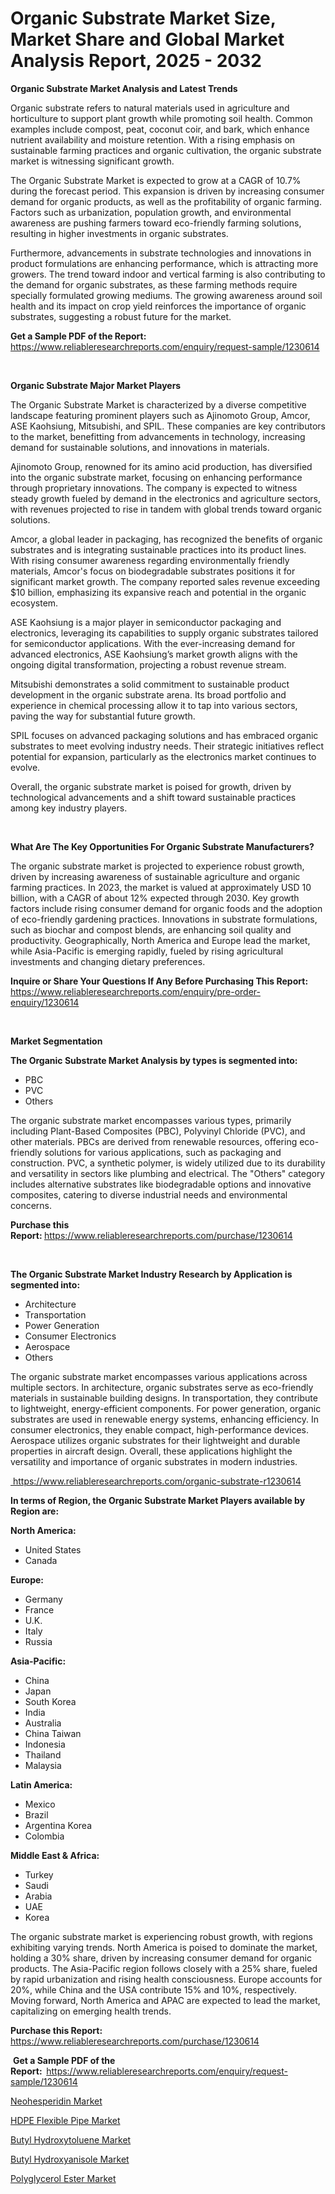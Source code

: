 <p><h1>Organic Substrate Market Size, Market Share and Global Market Analysis Report, 2025 - 2032</h1></p><p><strong>Organic Substrate Market Analysis and Latest Trends</strong></p>
<p><p>Organic substrate refers to natural materials used in agriculture and horticulture to support plant growth while promoting soil health. Common examples include compost, peat, coconut coir, and bark, which enhance nutrient availability and moisture retention. With a rising emphasis on sustainable farming practices and organic cultivation, the organic substrate market is witnessing significant growth.</p><p>The Organic Substrate Market is expected to grow at a CAGR of 10.7% during the forecast period. This expansion is driven by increasing consumer demand for organic products, as well as the profitability of organic farming. Factors such as urbanization, population growth, and environmental awareness are pushing farmers toward eco-friendly farming solutions, resulting in higher investments in organic substrates. </p><p>Furthermore, advancements in substrate technologies and innovations in product formulations are enhancing performance, which is attracting more growers. The trend toward indoor and vertical farming is also contributing to the demand for organic substrates, as these farming methods require specially formulated growing mediums. The growing awareness around soil health and its impact on crop yield reinforces the importance of organic substrates, suggesting a robust future for the market.</p></p>
<p><strong>Get a Sample PDF of the Report:&nbsp;</strong> <a href="https://www.reliableresearchreports.com/enquiry/request-sample/1230614?utm_campaign=8&utm_medium=2&utm_source=Github&utm_content=ia&utm_term=01042025&utm_id=organic-substrate">https://www.reliableresearchreports.com/enquiry/request-sample/1230614</a></p>
<p>&nbsp;</p>
<p><strong>Organic Substrate Major Market Players</strong></p>
<p><p>The Organic Substrate Market is characterized by a diverse competitive landscape featuring prominent players such as Ajinomoto Group, Amcor, ASE Kaohsiung, Mitsubishi, and SPIL. These companies are key contributors to the market, benefitting from advancements in technology, increasing demand for sustainable solutions, and innovations in materials.</p><p>Ajinomoto Group, renowned for its amino acid production, has diversified into the organic substrate market, focusing on enhancing performance through proprietary innovations. The company is expected to witness steady growth fueled by demand in the electronics and agriculture sectors, with revenues projected to rise in tandem with global trends toward organic solutions.</p><p>Amcor, a global leader in packaging, has recognized the benefits of organic substrates and is integrating sustainable practices into its product lines. With rising consumer awareness regarding environmentally friendly materials, Amcor's focus on biodegradable substrates positions it for significant market growth. The company reported sales revenue exceeding $10 billion, emphasizing its expansive reach and potential in the organic ecosystem.</p><p>ASE Kaohsiung is a major player in semiconductor packaging and electronics, leveraging its capabilities to supply organic substrates tailored for semiconductor applications. With the ever-increasing demand for advanced electronics, ASE Kaohsiung’s market growth aligns with the ongoing digital transformation, projecting a robust revenue stream.</p><p>Mitsubishi demonstrates a solid commitment to sustainable product development in the organic substrate arena. Its broad portfolio and experience in chemical processing allow it to tap into various sectors, paving the way for substantial future growth.</p><p>SPIL focuses on advanced packaging solutions and has embraced organic substrates to meet evolving industry needs. Their strategic initiatives reflect potential for expansion, particularly as the electronics market continues to evolve.</p><p>Overall, the organic substrate market is poised for growth, driven by technological advancements and a shift toward sustainable practices among key industry players.</p></p>
<p>&nbsp;</p>
<p><strong>What Are The Key Opportunities For Organic Substrate Manufacturers?</strong></p>
<p><p>The organic substrate market is projected to experience robust growth, driven by increasing awareness of sustainable agriculture and organic farming practices. In 2023, the market is valued at approximately USD 10 billion, with a CAGR of about 12% expected through 2030. Key growth factors include rising consumer demand for organic foods and the adoption of eco-friendly gardening practices. Innovations in substrate formulations, such as biochar and compost blends, are enhancing soil quality and productivity. Geographically, North America and Europe lead the market, while Asia-Pacific is emerging rapidly, fueled by rising agricultural investments and changing dietary preferences.</p></p>
<p><strong>Inquire or Share Your Questions If Any Before Purchasing This Report:</strong> <a href="https://www.reliableresearchreports.com/enquiry/pre-order-enquiry/1230614?utm_campaign=8&utm_medium=2&utm_source=Github&utm_content=ia&utm_term=01042025&utm_id=organic-substrate">https://www.reliableresearchreports.com/enquiry/pre-order-enquiry/1230614</a></p>
<p>&nbsp;</p>
<p><strong>Market Segmentation</strong></p>
<p><strong>The Organic Substrate Market Analysis by types is segmented into:</strong></p>
<p><ul><li>PBC</li><li>PVC</li><li>Others</li></ul></p>
<p><p>The organic substrate market encompasses various types, primarily including Plant-Based Composites (PBC), Polyvinyl Chloride (PVC), and other materials. PBCs are derived from renewable resources, offering eco-friendly solutions for various applications, such as packaging and construction. PVC, a synthetic polymer, is widely utilized due to its durability and versatility in sectors like plumbing and electrical. The "Others" category includes alternative substrates like biodegradable options and innovative composites, catering to diverse industrial needs and environmental concerns.</p></p>
<p><strong>Purchase this Report:&nbsp;</strong><a href="https://www.reliableresearchreports.com/purchase/1230614?utm_campaign=8&utm_medium=2&utm_source=Github&utm_content=ia&utm_term=01042025&utm_id=organic-substrate">https://www.reliableresearchreports.com/purchase/1230614</a></p>
<p>&nbsp;</p>
<p><strong>The Organic Substrate Market Industry Research by Application is segmented into:</strong></p>
<p><ul><li>Architecture</li><li>Transportation</li><li>Power Generation</li><li>Consumer Electronics</li><li>Aerospace</li><li>Others</li></ul></p>
<p><p>The organic substrate market encompasses various applications across multiple sectors. In architecture, organic substrates serve as eco-friendly materials in sustainable building designs. In transportation, they contribute to lightweight, energy-efficient components. For power generation, organic substrates are used in renewable energy systems, enhancing efficiency. In consumer electronics, they enable compact, high-performance devices. Aerospace utilizes organic substrates for their lightweight and durable properties in aircraft design. Overall, these applications highlight the versatility and importance of organic substrates in modern industries.</p></p>
<p><a href="https://www.reliableresearchreports.com/organic-substrate-r1230614?utm_campaign=8&utm_medium=2&utm_source=Github&utm_content=ia&utm_term=01042025&utm_id=organic-substrate">&nbsp;https://www.reliableresearchreports.com/organic-substrate-r1230614</a></p>
<p><strong>In terms of Region, the Organic Substrate Market Players available by Region are:</strong></p>
<p>
    <p> <strong> North America: </strong>
        <ul>
            <li>United States</li>
            <li>Canada</li>
        </ul>
        </p> 
    <p> <strong> Europe: </strong>
        <ul>
            <li>Germany</li>
            <li>France</li>
            <li>U.K.</li>
            <li>Italy</li>
            <li>Russia</li>
        </ul>
        </p> 
    <p> <strong> Asia-Pacific: </strong>
        <ul>
            <li>China</li>
            <li>Japan</li>
            <li>South Korea</li>
            <li>India</li>
            <li>Australia</li>
            <li>China Taiwan</li>
            <li>Indonesia</li>
            <li>Thailand</li>
            <li>Malaysia</li>
        </ul>
        </p> 
    <p> <strong> Latin America: </strong>
        <ul>
            <li>Mexico</li>
            <li>Brazil</li>
            <li>Argentina Korea</li>
            <li>Colombia</li>
        </ul>
        </p> 
    <p> <strong> Middle East & Africa: </strong>
        <ul>
            <li>Turkey</li>
            <li>Saudi</li>
            <li>Arabia</li>
            <li>UAE</li>
            <li>Korea</li>
        </ul>
    </p>
    </p>
<p><p>The organic substrate market is experiencing robust growth, with regions exhibiting varying trends. North America is poised to dominate the market, holding a 30% share, driven by increasing consumer demand for organic products. The Asia-Pacific region follows closely with a 25% share, fueled by rapid urbanization and rising health consciousness. Europe accounts for 20%, while China and the USA contribute 15% and 10%, respectively. Moving forward, North America and APAC are expected to lead the market, capitalizing on emerging health trends.</p></p>
<p><strong>Purchase this Report: </strong><a href="https://www.reliableresearchreports.com/purchase/1230614?utm_campaign=8&utm_medium=2&utm_source=Github&utm_content=ia&utm_term=01042025&utm_id=organic-substrate">https://www.reliableresearchreports.com/purchase/1230614</a></p>
<p>&nbsp;<strong>Get a Sample PDF of the Report:&nbsp;&nbsp;</strong><a href="https://www.reliableresearchreports.com/enquiry/request-sample/1230614?utm_campaign=8&utm_medium=2&utm_source=Github&utm_content=ia&utm_term=01042025&utm_id=organic-substrate">https://www.reliableresearchreports.com/enquiry/request-sample/1230614</a></p>
<p><strong></strong></p>
<p><p><a href="https://github.com/kitkaeberz5z/Market-Research-Report-List-1/blob/main/neohesperidin-market.md?utm_campaign=8&utm_medium=2&utm_source=Github&utm_content=ia&utm_term=01042025&utm_id=organic-substrate">Neohesperidin Market</a></p><p><a href="https://github.com/snelldimkeod/Market-Research-Report-List-1/blob/main/hdpe-flexible-pipe-market.md?utm_campaign=8&utm_medium=2&utm_source=Github&utm_content=ia&utm_term=01042025&utm_id=organic-substrate">HDPE Flexible Pipe Market</a></p><p><a href="https://github.com/shpirttangim48/Market-Research-Report-List-1/blob/main/butyl-hydroxytoluene-market.md?utm_campaign=8&utm_medium=2&utm_source=Github&utm_content=ia&utm_term=01042025&utm_id=organic-substrate">Butyl Hydroxytoluene Market</a></p><p><a href="https://github.com/lugnabirue/Market-Research-Report-List-1/blob/main/butyl-hydroxyanisole-market.md?utm_campaign=8&utm_medium=2&utm_source=Github&utm_content=ia&utm_term=01042025&utm_id=organic-substrate">Butyl Hydroxyanisole Market</a></p><p><a href="https://github.com/gakpasulgun/Market-Research-Report-List-1/blob/main/polyglycerol-ester-market.md?utm_campaign=8&utm_medium=2&utm_source=Github&utm_content=ia&utm_term=01042025&utm_id=organic-substrate">Polyglycerol Ester Market</a></p></p>